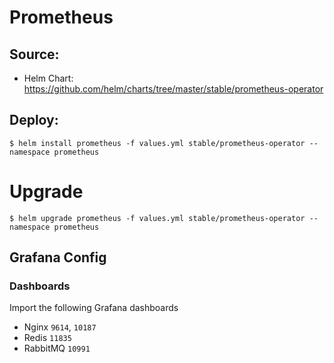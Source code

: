 # Prometheus

## Source:

- Helm Chart: https://github.com/helm/charts/tree/master/stable/prometheus-operator

## Deploy:

```shell
$ helm install prometheus -f values.yml stable/prometheus-operator --namespace prometheus
```

# Upgrade 

```shell
$ helm upgrade prometheus -f values.yml stable/prometheus-operator --namespace prometheus
```

## Grafana Config

### Dashboards

Import the following Grafana dashboards

- Nginx `9614`, `10187`
- Redis `11835`
- RabbitMQ `10991`




